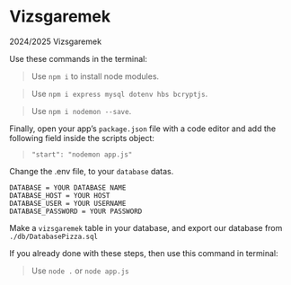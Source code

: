 # Vizsgaremek
2024/2025 Vizsgaremek

Use these commands in the terminal:
> Use `npm i` to install node modules.

> Use `npm i express mysql dotenv hbs bcryptjs`.

> Use `npm i nodemon --save`.

Finally, open your app’s `package.json` file with a code editor and add the following field inside the scripts object:
> `"start": "nodemon app.js"`

Change the .env file, to your `database` datas.
```
DATABASE = YOUR DATABASE NAME
DATABASE_HOST = YOUR HOST
DATABASE_USER = YOUR USERNAME
DATABASE_PASSWORD = YOUR PASSWORD
```

Make a `vizsgaremek` table in your database, and export our database from `./db/DatabasePizza.sql`

If you already done with these steps, then use this command in terminal:
> Use `node .` or `node app.js` 
